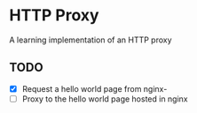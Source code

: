 HTTP Proxy
==========

A learning implementation of an HTTP proxy

TODO
----
- [x] Request a hello world page from nginx-
- [ ] Proxy to the hello world page hosted in nginx
